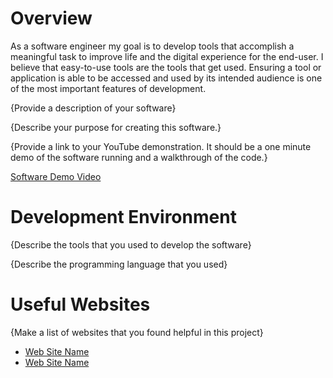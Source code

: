 # Overview

As a software engineer my goal is to develop tools that accomplish a meaningful task to improve life and the digital experience for the end-user. I believe that easy-to-use tools are the tools that get used. Ensuring a tool or application is able to be accessed and used by its intended audience is one of the most important features of development.

{Provide a description of your software}

{Describe your purpose for creating this software.}

{Provide a link to your YouTube demonstration. It should be a one minute demo of the software running and a walkthrough of the code.}

[Software Demo Video](http://youtube.link.goes.here)

# Development Environment

{Describe the tools that you used to develop the software}

{Describe the programming language that you used}

# Useful Websites

{Make a list of websites that you found helpful in this project}

- [Web Site Name](http://url.link.goes.here)
- [Web Site Name](http://url.link.goes.here)
